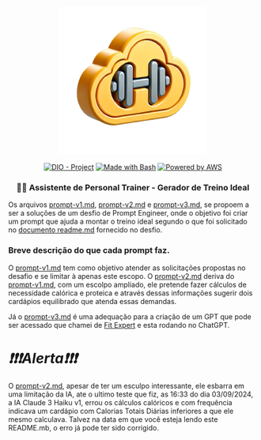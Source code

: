 <div align="center">

![Sou uma imagem](../.github/assets/logo_3.png)

</div>

<div align="center">

  [![DIO - Project](https://img.shields.io/badge/DIO-Project-FED564?logo=youtube)](https://dio.me/)
  [![Made with Bash](https://img.shields.io/badge/Prompt-Project-FED564?logo=gnu-bash&amp;logoColor=white)](https://www.gnu.org/software/bash/)
  [![Powered by AWS](https://img.shields.io/badge/Powered%20by-AWS-FED564?logo=icloud&logoColor=white)](https://aws.amazon.com/)

  ### 🏋️‍♂️ Assistente de Personal Trainer - Gerador de Treino Ideal
</div>

Os arquivos [prompt-v1.md](./prompt-v1.md), [prompt-v2.md](./prompt-v2.md) e [prompt-v3.md](./prompt-v3.md), se propoem a ser a soluções de um desfio de Prompt Engineer, onde o objetivo foi criar um prompt que ajuda a montar o treino ideal segundo o que foi solicitado no [documento readme.md](../readme.md) fornecido no desfio.


### Breve descrição do que cada prompt faz.
O [prompt-v1.md](./prompt-v1.md) tem como objetivo atender as solicitações propostas no desafio e se limitar à apenas este escopo. O [prompt-v2.md](./prompt-v2.md) deriva do [prompt-v1.md](./prompt-v1.md), com um escolpo ampliado, ele pretende fazer cálculos de necessidade calórica e proteica e através dessas informações sugerir dois cardápios equilibrado que atenda essas demandas. 

Já o [prompt-v3.md](./prompt-v3.md) é uma adequação para a criação de um GPT que pode ser acessado que chamei de [Fit Expert](https://chatgpt.com/g/g-aLLO9qjA9-fit-expert) e esta rodando no ChatGPT.


 # ***❗❗❗Alerta❗❗❗***
O [prompt-v2.md](./prompt-v2.md), apesar de ter um esculpo interessante, ele esbarra em uma limitação da IA, ate o ultimo teste que fiz, as 16:33 do dia 03/09/2024, a IA Claude 3 Haiku
v1, errou os cálculos calóricos e com frequência indicava um cardápio com Calorias Totais Diárias inferiores a que ele mesmo calculava. Talvez na data em que você esteja lendo este README.mb, o erro já pode ter sido corrigido.
